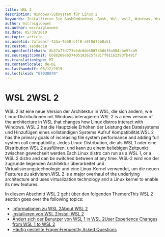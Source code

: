```yaml
---
title: WSL 2
description: Windows-Subsystem für Linux 2
keywords: Installieren Sie BashOnWindows, Bash, Wsl, wsl2, Windows, Windows-Subsystem für Linux, Windowssubsystem, Ubuntu, Debian, Suse, Windows 10
author: mscraigloewen
ms.author: mscraigloewen
ms.date: 05/30/2019
ms.topic: article
ms.assetid: 7afaeacf-435a-4e58-bff0-a9f0d75b8a51
ms.custom: seodec18
ms.openlocfilehash: 8b37a77d773e4dc0de688740ddf6a984cbe97ca9
ms.sourcegitcommit: bb88269eb37405192625fa81ff91162393fb491f
ms.translationtype: MT
ms.contentlocale: de-DE
ms.lasthandoff: 06/12/2019
ms.locfileid: "67038070"
---
```

# <a name="wsl-2"></a><span data-ttu-id="a74b0-104">WSL 2</span><span class="sxs-lookup"><span data-stu-id="a74b0-104">WSL 2</span></span>

<span data-ttu-id="a74b0-105">WSL 2 ist eine neue Version der Architektur in WSL, die sich ändern, wie Linux-Distributionen mit Windows interagieren.</span><span class="sxs-lookup"><span data-stu-id="a74b0-105">WSL 2 is a new version of the architecture in WSL that changes how Linux distros interact with Windows.</span></span> <span data-ttu-id="a74b0-106">WSL 2 hat die Hauptziele Erhöhen der Leistung des Dateisystems und Hinzufügen eines vollständigen Systems Aufruf Kompatibilität.</span><span class="sxs-lookup"><span data-stu-id="a74b0-106">WSL 2 has the primary goals of increasing file system performance and adding full system call compatibility.</span></span> <span data-ttu-id="a74b0-107">Jedes Linux-Distribution, die als WSL 1 oder eine Distribution WSL 2 ausführen, und kann zu einem beliebigen Zeitpunkt zwischen gewechselt werden.</span><span class="sxs-lookup"><span data-stu-id="a74b0-107">Each Linux distro can run as a WSL 1, or a WSL 2 distro and can be switched between at any time.</span></span> <span data-ttu-id="a74b0-108">WSL-2 wird von der zugrunde liegenden Architektur überarbeitet und Virtualisierungstechnologie und eine Linux-Kernel verwendet, um die neuen Features zu aktivieren.</span><span class="sxs-lookup"><span data-stu-id="a74b0-108">WSL 2 is a major overhaul of the underlying architecture and uses virtualization technology and a Linux kernel to enable its new features.</span></span>

<span data-ttu-id="a74b0-109">In diesem Abschnitt WSL 2 geht über den folgenden Themen:</span><span class="sxs-lookup"><span data-stu-id="a74b0-109">This WSL 2 section goes over the following topics:</span></span>

* [<span data-ttu-id="a74b0-110">Informationen zu WSL 2</span><span class="sxs-lookup"><span data-stu-id="a74b0-110">About WSL 2</span></span>](./wsl2-about.md)
* [<span data-ttu-id="a74b0-111">Installieren von WSL 2</span><span class="sxs-lookup"><span data-stu-id="a74b0-111">Install WSL 2</span></span>](./wsl2-install.md)
* [<span data-ttu-id="a74b0-112">Ändert sich der Benutzer von WSL 1 in WSL 2</span><span class="sxs-lookup"><span data-stu-id="a74b0-112">User Experience Changes from WSL 1 to WSL 2</span></span>](./wsl2-ux-changes.md)
* [<span data-ttu-id="a74b0-113">Häufig gestellte Fragen</span><span class="sxs-lookup"><span data-stu-id="a74b0-113">Frequently Asked Questions</span></span>](./wsl2-faq.md)